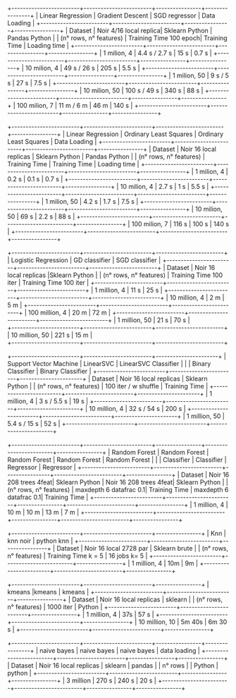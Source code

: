 +------------------------+------------------------+----------------+----------------+
|    Linear Regression   | Gradient Descent       | SGD regressor  | Data Loading   |
+------------------------+------------------------+----------------+----------------+
| Dataset                | Noir 4/16 local replica| Sklearn Python | Pandas Python  |
| (n° rows, n° features) | Training Time 100 epoch| Training Time  | Loading time   |
+------------------------+------------------------+----------------+----------------+
| 1 milion, 4            |       4.4 s / 2.7 s    |      15 s      |      0.7 s     |
+------------------------+------------------------+----------------+----------------+
| 10 milion, 4           |       49 s / 26 s      |      205 s     |      5.5 s     |
+------------------------+------------------------+----------------+----------------+
| 1 milion, 50           |       9 s / 5 s        |      27 s      |      7.5 s     |
+------------------------+------------------------+----------------+----------------+
| 10 milion, 50          |       100 s / 49 s     |      340 s     |      88 s      |
+------------------------+------------------------+----------------+----------------+
| 100 milion, 7          |       11 m / 6 m       |      46 m      |      140 s     |
+------------------------+------------------------+----------------+----------------+





+------------------------+------------------------+------------------------+----------------+
|    Linear Regression   | Ordinary Least Squares | Ordinary Least Squares | Data Loading   |
+------------------------+------------------------+------------------------+----------------+
| Dataset                | Noir 16 local replicas | Sklearn Python         | Pandas Python  |
| (n° rows, n° features) | Training Time          | Training Time          | Loading time   |
+------------------------+------------------------+------------------------+----------------+
| 1 milion, 4            |         0.2 s          |          0.1 s         |      0.7 s     |
+------------------------+------------------------+------------------------+----------------+
| 10 milion, 4           |         2.7 s          |          1 s           |      5.5 s     |
+------------------------+------------------------+------------------------+----------------+
| 1 milion, 50           |         4.2 s          |          1.7 s         |      7.5 s     |
+------------------------+------------------------+------------------------+----------------+
| 10 milion, 50          |         69 s           |          2.2 s         |      88 s      |
+------------------------+------------------------+------------------------+----------------+
| 100 milion, 7          |         116 s          |          100 s         |      140 s     |
+------------------------+------------------------+------------------------+----------------+





+------------------------+------------------------+------------------------+
|   Logistic Regression  |      GD classifier     |    SGD classifier      |
+------------------------+------------------------+------------------------+
| Dataset                | Noir 16 local replicas |Sklearn Python          |
| (n° rows, n° features) | Training Time 100 iter | Training Time 100 iter |
+------------------------+------------------------+------------------------+
| 1 million, 4            |         11 s          |         25 s           |
+------------------------+------------------------+------------------------+
| 10 million, 4           |         2 m           |         5 m            |
+------------------------+------------------------+------------------------+
| 100 million, 4          |         20 m          |         72 m           |
+------------------------+------------------------+------------------------+
| 1 million, 50           |         21 s          |         70 s           |            
+------------------------+------------------------+------------------------+
| 10 million, 50          |         221 s         |         15 m           |            
+------------------------+------------------------+------------------------+





+------------------------+------------------------+----------------------+
| Support Vector Machine | LinearSVC              | LinearSVC Classifier |
|                        | Binary Classifier      | Binary Classifier    |
+------------------------+------------------------+----------------------+
| Dataset                | Noir 16 local replicas | Sklearn Python       |
| (n° rows, n° features) | 100 iter / w shuffle   | Training Time        |
+------------------------+------------------------+----------------------+
| 1 million, 4            |       3 s / 5.5 s      |         19 s         |
+------------------------+------------------------+----------------------+
| 10 million, 4           |       32 s / 54 s      |         200 s        |
+------------------------+------------------------+----------------------+
| 1 million, 50           |       5.4 s / 15 s     |         52 s         |
+------------------------+------------------------+----------------------+





+------------------------+------------------------+----------------+------------------------+----------------+
|      Random Forest     | Random Forest          | Random Forest  | Random Forest          | Random Forest  |
|                        | Classifier             | Classifier     | Regressor              | Regressor      |
+------------------------+------------------------+----------------+------------------------+----------------+
| Dataset                | Noir 16 208 trees 4feat| Sklearn Python | Noir 16 208 trees 4feat| Sklearn Python |
| (n° rows, n° features) | maxdepth 6 datafrac 0.1| Training Time  | maxdepth 6 datafrac 0.1| Training Time  |
+------------------------+------------------------+----------------+------------------------+----------------+
| 1 million, 4            |           10 m         |      10 m      |          13 m          |      7 m       |
+------------------------+------------------------+----------------+------------------------+----------------+



+------------------------+------------------------+----------------+
|     Knn                |       knn   noir       |   python  knn  | 
+------------------------+------------------------+----------------+
| Dataset                | Noir 16 local 2728 par | Sklearn brute  |
| (n° rows, n° features) | Training Time k = 5    | 16 jobs k= 5   |
+------------------------+------------------------+----------------+
| 1 million, 4           |        10m             |       9m       | 
+------------------------+------------------------+----------------+


+------------------------+------------------------+----------------+
|     kmeans             |kmeans                  |  kmeans        | 
+------------------------+------------------------+----------------+
| Dataset                | Noir 16 local replicas | sklearn        |
| (n° rows, n° features) |  1000 iter             | Python         |
+------------------------+------------------------+----------------+
| 1 million, 4           |       37s              |      57 s      | 
+------------------------+------------------------+----------------+
| 10 million, 10         |       5m 40s           |      6m 30 s   | 
+------------------------+------------------------+----------------+

+------------------------+------------------------+----------------+----------------+
|     naive bayes        | naive bayes            |  naive bayes   |   data loading |
+------------------------+------------------------+----------------+----------------+
| Dataset                | Noir 16 local replicas | sklearn        |    pandas      |
| n° rows                |                        | Python         |    python      |
+------------------------+------------------------+----------------+----------------+
| 3 million              |        270 s           |     240 s      |      20 s      |
+------------------------+------------------------+----------------+----------------+

